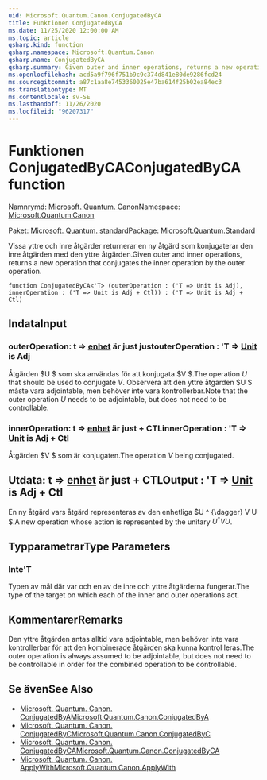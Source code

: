 ```yaml
---
uid: Microsoft.Quantum.Canon.ConjugatedByCA
title: Funktionen ConjugatedByCA
ms.date: 11/25/2020 12:00:00 AM
ms.topic: article
qsharp.kind: function
qsharp.namespace: Microsoft.Quantum.Canon
qsharp.name: ConjugatedByCA
qsharp.summary: Given outer and inner operations, returns a new operation that conjugates the inner operation by the outer operation.
ms.openlocfilehash: acd5a9f796f751b9c9c374d841e80de9286fcd24
ms.sourcegitcommit: a87c1aa8e7453360025e47ba614f25b02ea84ec3
ms.translationtype: MT
ms.contentlocale: sv-SE
ms.lasthandoff: 11/26/2020
ms.locfileid: "96207317"
---
```

# <a name="conjugatedbyca-function"></a><span data-ttu-id="59216-102">Funktionen ConjugatedByCA</span><span class="sxs-lookup"><span data-stu-id="59216-102">ConjugatedByCA function</span></span>

<span data-ttu-id="59216-103">Namnrymd: [Microsoft. Quantum. Canon](xref:Microsoft.Quantum.Canon)</span><span class="sxs-lookup"><span data-stu-id="59216-103">Namespace: [Microsoft.Quantum.Canon](xref:Microsoft.Quantum.Canon)</span></span>

<span data-ttu-id="59216-104">Paket: [Microsoft. Quantum. standard](https://nuget.org/packages/Microsoft.Quantum.Standard)</span><span class="sxs-lookup"><span data-stu-id="59216-104">Package: [Microsoft.Quantum.Standard](https://nuget.org/packages/Microsoft.Quantum.Standard)</span></span>


<span data-ttu-id="59216-105">Vissa yttre och inre åtgärder returnerar en ny åtgärd som konjugaterar den inre åtgärden med den yttre åtgärden.</span><span class="sxs-lookup"><span data-stu-id="59216-105">Given outer and inner operations, returns a new operation that conjugates the inner operation by the outer operation.</span></span>

```qsharp
function ConjugatedByCA<'T> (outerOperation : ('T => Unit is Adj), innerOperation : ('T => Unit is Adj + Ctl)) : ('T => Unit is Adj + Ctl)
```


## <a name="input"></a><span data-ttu-id="59216-106">Indata</span><span class="sxs-lookup"><span data-stu-id="59216-106">Input</span></span>

### <a name="outeroperation--t--unit--is-adj"></a><span data-ttu-id="59216-107">outerOperation: t => [enhet](xref:microsoft.quantum.lang-ref.unit)  är just just</span><span class="sxs-lookup"><span data-stu-id="59216-107">outerOperation : 'T => [Unit](xref:microsoft.quantum.lang-ref.unit)  is Adj</span></span>

<span data-ttu-id="59216-108">Åtgärden $U $ som ska användas för att konjugata $V $.</span><span class="sxs-lookup"><span data-stu-id="59216-108">The operation $U$ that should be used to conjugate $V$.</span></span> <span data-ttu-id="59216-109">Observera att den yttre åtgärden $U $ måste vara adjointable, men behöver inte vara kontrollerbar.</span><span class="sxs-lookup"><span data-stu-id="59216-109">Note that the outer operation $U$ needs to be adjointable, but does not need to be controllable.</span></span>


### <a name="inneroperation--t--unit--is-adj--ctl"></a><span data-ttu-id="59216-110">innerOperation: t => [enhet](xref:microsoft.quantum.lang-ref.unit)  är just + CTL</span><span class="sxs-lookup"><span data-stu-id="59216-110">innerOperation : 'T => [Unit](xref:microsoft.quantum.lang-ref.unit)  is Adj + Ctl</span></span>

<span data-ttu-id="59216-111">Åtgärden $V $ som är konjugaten.</span><span class="sxs-lookup"><span data-stu-id="59216-111">The operation $V$ being conjugated.</span></span>



## <a name="output--t--unit--is-adj--ctl"></a><span data-ttu-id="59216-112">Utdata: t => [enhet](xref:microsoft.quantum.lang-ref.unit)  är just + CTL</span><span class="sxs-lookup"><span data-stu-id="59216-112">Output : 'T => [Unit](xref:microsoft.quantum.lang-ref.unit)  is Adj + Ctl</span></span>

<span data-ttu-id="59216-113">En ny åtgärd vars åtgärd representeras av den enhetliga $U ^ {\dagger} V U $.</span><span class="sxs-lookup"><span data-stu-id="59216-113">A new operation whose action is represented by the unitary $U^{\dagger} V U$.</span></span>

## <a name="type-parameters"></a><span data-ttu-id="59216-114">Typparametrar</span><span class="sxs-lookup"><span data-stu-id="59216-114">Type Parameters</span></span>

### <a name="t"></a><span data-ttu-id="59216-115">Inte</span><span class="sxs-lookup"><span data-stu-id="59216-115">'T</span></span>

<span data-ttu-id="59216-116">Typen av mål där var och en av de inre och yttre åtgärderna fungerar.</span><span class="sxs-lookup"><span data-stu-id="59216-116">The type of the target on which each of the inner and outer operations act.</span></span>

## <a name="remarks"></a><span data-ttu-id="59216-117">Kommentarer</span><span class="sxs-lookup"><span data-stu-id="59216-117">Remarks</span></span>

<span data-ttu-id="59216-118">Den yttre åtgärden antas alltid vara adjointable, men behöver inte vara kontrollerbar för att den kombinerade åtgärden ska kunna kontrol leras.</span><span class="sxs-lookup"><span data-stu-id="59216-118">The outer operation is always assumed to be adjointable, but does not need to be controllable in order for the combined operation to be controllable.</span></span>

## <a name="see-also"></a><span data-ttu-id="59216-119">Se även</span><span class="sxs-lookup"><span data-stu-id="59216-119">See Also</span></span>

- [<span data-ttu-id="59216-120">Microsoft. Quantum. Canon. ConjugatedByA</span><span class="sxs-lookup"><span data-stu-id="59216-120">Microsoft.Quantum.Canon.ConjugatedByA</span></span>](xref:Microsoft.Quantum.Canon.ConjugatedByA)
- [<span data-ttu-id="59216-121">Microsoft. Quantum. Canon. ConjugatedByC</span><span class="sxs-lookup"><span data-stu-id="59216-121">Microsoft.Quantum.Canon.ConjugatedByC</span></span>](xref:Microsoft.Quantum.Canon.ConjugatedByC)
- [<span data-ttu-id="59216-122">Microsoft. Quantum. Canon. ConjugatedByCA</span><span class="sxs-lookup"><span data-stu-id="59216-122">Microsoft.Quantum.Canon.ConjugatedByCA</span></span>](xref:Microsoft.Quantum.Canon.ConjugatedByCA)
- [<span data-ttu-id="59216-123">Microsoft. Quantum. Canon. ApplyWith</span><span class="sxs-lookup"><span data-stu-id="59216-123">Microsoft.Quantum.Canon.ApplyWith</span></span>](xref:Microsoft.Quantum.Canon.ApplyWith)